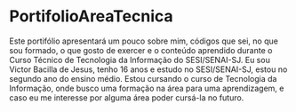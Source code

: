 # PortifolioAreaTecnica
Este portifólio apresentará um pouco sobre mim, códigos que sei, no que sou formado, o que gosto de exercer e o conteúdo aprendido durante o Curso Técnico de Tecnologia da Informação do SESI/SENAI-SJ. Eu sou Victor Bacilla de Jesus, tenho 16 anos e estudo no SESI/SENAI-SJ, estou no segundo ano do ensino médio. Estou cursando o curso de Tecnologia da Informação, onde busco uma formação na área para uma aprendizagem, e caso eu me interesse por alguma área poder cursá-la no futuro. 
